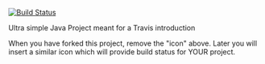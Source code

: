 [![Build Status](https://travis-ci.org/Lukas-bjornvad/travisGettingStarted.svg?branch=master)](https://travis-ci.org/Lukas-bjornvad/travisGettingStarted)

Ultra simple Java Project meant for a Travis introduction

When you have forked this project, remove the "icon" above. Later you will insert a similar icon which will provide build status for YOUR project.
